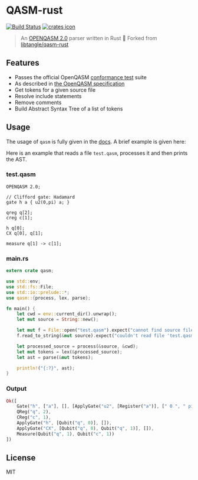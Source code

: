 # QASM-rust

[![Build Status](https://travis-ci.org/QCGPU/qasm-rust.svg?branch=master)](https://travis-ci.org/QCGPU/qasm-rust)
[![crates icon](https://img.shields.io/crates/v/qasm.svg)](https://crates.io/crates/qasm)

> An [OPENQASM 2.0](https://arxiv.org/pdf/1707.03429.pdf) parser written in Rust 🌵
> Forked from [libtangle/qasm-rust](https://github.com/libtangle/qasm-rust)

## Features

* Passes the official OpenQASM [conformance test](https://github.com/QISKit/openqasm/blob/master/contributing.md#tests) suite
* As described in [the OpenQASM specification](https://arxiv.org/pdf/1707.03429.pdf)
* Get tokens for a given source file
* Resolve include statements
* Remove comments
* Build Abstract Syntax Tree of a list of tokens

## Usage

The usage of `qasm` is fully given in the [docs](https://docs.rs/qasm/). A brief example is given here:

Here is an example that reads a file `test.qasm`, processes it and then prints the AST.

### test.qasm

```qasm
OPENQASM 2.0;

// Clifford gate: Hadamard
gate h a { u2(0,pi) a; }

qreg q[2];
creg c[1];

h q[0];
CX q[0], q[1];

measure q[1] -> c[1];
```

### main.rs

```rust
extern crate qasm;

use std::env;
use std::fs::File;
use std::io::prelude::*;
use qasm::{process, lex, parse};

fn main() {
    let cwd = env::current_dir().unwrap();
    let mut source = String::new();

    let mut f = File::open("test.qasm").expect("cannot find source file 'test.qasm'");
    f.read_to_string(&mut source).expect("couldn't read file 'test.qasm'");

    let processed_source = process(&source, &cwd);
    let mut tokens = lex(&processed_source);
    let ast = parse(&mut tokens);

    println!("{:?}", ast);
}
```

### Output

```rust
Ok([
    Gate("h", ["a"], [], [ApplyGate("u2", [Register("a")], [" 0 ", " pi "])]),
    QReg("q", 2),
    CReg("c", 1),
    ApplyGate("h", [Qubit("q", 0)], []),
    ApplyGate("CX", [Qubit("q", 0), Qubit("q", 1)], []),
    Measure(Qubit("q", 1), Qubit("c", 1))
])
```

## License

MIT
